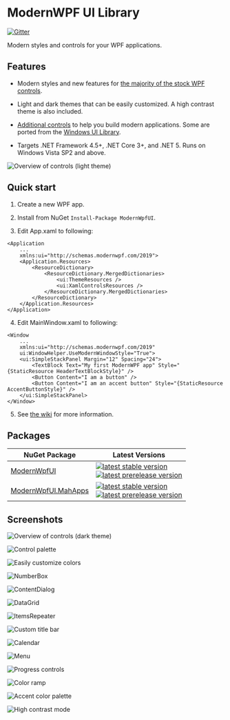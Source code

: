 # ModernWPF UI Library
[![Gitter](https://badges.gitter.im/ModernWpf/community.svg)](https://gitter.im/ModernWpf/community?utm_source=badge&utm_medium=badge&utm_campaign=pr-badge)

Modern styles and controls for your WPF applications.

## Features
* Modern styles and new features for [the majority of the stock WPF controls](https://github.com/Kinnara/ModernWpf/wiki/Controls#styled-controls).

* Light and dark themes that can be easily customized. A high contrast theme is also included.

* [Additional controls](https://github.com/Kinnara/ModernWpf/wiki/Controls#additional-controls) to help you build modern applications. Some are ported from the [Windows UI Library](https://github.com/microsoft/microsoft-ui-xaml).

* Targets .NET Framework 4.5+, .NET Core 3+, and .NET 5. Runs on Windows Vista SP2 and above.

![Overview of controls (light theme)](docs/images/Controls.Light.png "Overview of controls (light theme)")

## Quick start
1. Create a new WPF app.

2. Install from NuGet `Install-Package ModernWpfUI`.

3. Edit App.xaml to following:
```xaml
<Application
    ...
    xmlns:ui="http://schemas.modernwpf.com/2019">
    <Application.Resources>
        <ResourceDictionary>
            <ResourceDictionary.MergedDictionaries>
                <ui:ThemeResources />
                <ui:XamlControlsResources />
            </ResourceDictionary.MergedDictionaries>
        </ResourceDictionary>
    </Application.Resources>
</Application>
```

4. Edit MainWindow.xaml to following:
```xaml
<Window
    ...
    xmlns:ui="http://schemas.modernwpf.com/2019"
    ui:WindowHelper.UseModernWindowStyle="True">
    <ui:SimpleStackPanel Margin="12" Spacing="24">
        <TextBlock Text="My first ModernWPF app" Style="{StaticResource HeaderTextBlockStyle}" />
        <Button Content="I am a button" />
        <Button Content="I am an accent button" Style="{StaticResource AccentButtonStyle}" />
    </ui:SimpleStackPanel>
</Window>
```

5. See [the wiki](https://github.com/Kinnara/ModernWpf/wiki) for more information.

## Packages
| NuGet Package | Latest Versions |
| --- | --- |
| [ModernWpfUI][NuGet] | [![latest stable version](https://img.shields.io/nuget/v/ModernWpfUI)][NuGet]<br />[![latest prerelease version](https://img.shields.io/nuget/vpre/ModernWpfUI)][NuGet.Pre] |
| [ModernWpfUI.MahApps][NuGet.MahApps] | [![latest stable version](https://img.shields.io/nuget/v/ModernWpfUI.MahApps)][NuGet.MahApps]<br />[![latest prerelease version](https://img.shields.io/nuget/vpre/ModernWpfUI.MahApps)][NuGet.MahApps.Pre] |

## Screenshots
![Overview of controls (dark theme)](docs/images/Controls.Dark.png "Overview of controls (dark theme)")

![Control palette](docs/images/ControlPalette1.png "Control palette")

![Easily customize colors](docs/images/Nighttime.png "Easily customize colors")

![NumberBox](docs/images/NumberBox.png "NumberBox")

![ContentDialog](docs/images/ContentDialog.png "ContentDialog")

![DataGrid](docs/images/DataGrid.png "DataGrid")

![ItemsRepeater](docs/images/ItemsRepeater.png "ItemsRepeater")

![Custom title bar](docs/images/CustomTitleBar.Dark.png "Custom title bar")

![Calendar](docs/images/Calendar.png "Calendar")

![Menu](docs/images/Menu.png "Menu")

![Progress controls](docs/images/Progress.png "Progress controls")

![Color ramp](docs/images/ColorRamp.png "Color ramp")

![Accent color palette](docs/images/AccentColorPalette.png "Accent color palette")

![High contrast mode](docs/images/HighContrast.png "High contrast mode")

[NuGet]: https://www.nuget.org/packages/ModernWpfUI/
[NuGet.Pre]: https://www.nuget.org/packages/ModernWpfUI/absoluteLatest
[NuGet.MahApps]: https://www.nuget.org/packages/ModernWpfUI.MahApps/
[NuGet.MahApps.Pre]: https://www.nuget.org/packages/ModernWpfUI.MahApps/absoluteLatest
